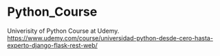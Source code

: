 # Python_Course
Univerisity of Python Course at Udemy. https://www.udemy.com/course/universidad-python-desde-cero-hasta-experto-django-flask-rest-web/
